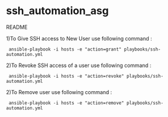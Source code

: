 # ssh_automation_asg


README


1)To Give SSH access to New User use following command :

     ansible-playbook -i hosts -e "action=grant" playbooks/ssh-automation.yml
  
2)To Revoke SSH access of a user use following command :  

     ansible-playbook -i hosts -e "action=revoke" playbooks/ssh-automation.yml
     

2)To Remove user use following command :  

     ansible-playbook -i hosts -e "action=remove" playbooks/ssh-automation.yml
